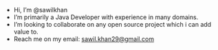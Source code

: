- Hi, I’m @sawilkhan
- I’m primarily a Java Developer with experience in many domains.
- I’m looking to collaborate on any open source project which i can add value to.
- Reach me on my email: sawil.khan29@gmail.com

<!---
sawilkhan/sawilkhan is a ✨ special ✨ repository because its `README.md` (this file) appears on your GitHub profile.
You can click the Preview link to take a look at your changes.
--->
